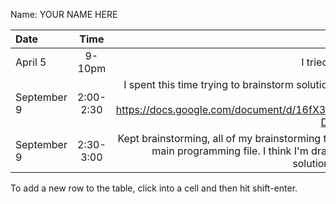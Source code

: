Name: YOUR NAME HERE

| Date        |   Time    |                                                                                                                                                                                             Update |
|:------------|:---------:|---------------------------------------------------------------------------------------------------------------------------------------------------------------------------------------------------:|
| April 5     |  9-10pm   |                                                                                                                                                         I tried to write abstract, efficient code. |
| September 9 | 2:00-2:30 | I spent this time trying to brainstorm solutions. Here's the link for the google doc I was using: https://docs.google.com/document/d/16fX3KIuMJm1qSx4kEG9SrR_zLgxet-DhEISm5DfCtiU/edit?usp=sharing |
| September 9 | 2:30-3:00 |    Kept brainstorming, all of my brainstorming this time was in comments on the main programming file. I think I'm drawing closer to the most effective solution but I still need to do more work. |


To add a new row to the table, click into a cell and then hit shift-enter.